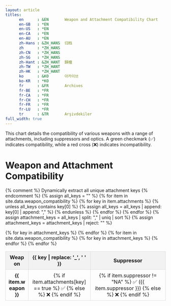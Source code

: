 ```yaml
---
layout: article
titles:
      en      : &EN       Weapon and Attachment Compatibility Chart
      en-GB   : *EN
      en-US   : *EN
      en-CA   : *EN
      en-AU   : *EN
      zh-Hans : &ZH_HANS  归档
      zh      : *ZH_HANS
      zh-CN   : *ZH_HANS
      zh-SG   : *ZH_HANS
      zh-Hant : &ZH_HANT  歸檔
      zh-TW   : *ZH_HANT
      zh-HK   : *ZH_HANT
      ko      : &KO       아카이브
      ko-KR   : *KO
      fr      : &FR       Archives
      fr-BE   : *FR
      fr-CA   : *FR
      fr-CH   : *FR
      fr-FR   : *FR
      fr-LU   : *FR
      tr      : &TR       Arşivdekiler
full_width: true
---
```






This chart details the compatibility of various weapons with a range of attachments, including suppressors and optics. A green checkmark (✅) indicates compatibility, while a red cross (❌) indicates incompatibility.

# Weapon and Attachment Compatibility


<style>
/* Responsive visibility for mobile vs desktop */
@media (min-width: 768px) {
  .mobile-view { display: none; }
  .desktop-view { display: block; }
}
@media (max-width: 767px) {
  .mobile-view { display: block; }
  .desktop-view { display: none; }
}

/* Desktop table styling */
table {
  width: 100%;
  max-width: 100%;
  border-collapse: collapse;
  table-layout: fixed;
  word-wrap: break-word;
}
th, td {
  border: 1px solid #ddd;
  padding: 8px;
  text-align: center;
  overflow-wrap: break-word;
  word-break: break-word;
}
thead {
  background-color: #f2f2f2;
}
</style>

{% comment %}
Dynamically extract all unique attachment keys
{% endcomment %}
{% assign all_keys = "" %}
{% for item in site.data.weapon_compatibility %}
  {% for key in item.attachments %}
    {% unless all_keys contains key[0] %}
      {% assign all_keys = all_keys | append: key[0] | append: "," %}
    {% endunless %}
  {% endfor %}
{% endfor %}
{% assign attachment_keys = all_keys | split: "," | uniq | sort %}
{% assign attachment_keys = attachment_keys | reject: "" %}

<div class="desktop-view">
  <table>
    <thead>
      <tr>
        <th>Weapon</th>
        {% for key in attachment_keys %}
          <th>{{ key | replace: '_', ' ' }}</th>
        {% endfor %}
        <th>Suppressor</th>
      </tr>
    </thead>
    <tbody>
      {% for item in site.data.weapon_compatibility %}
      <tr>
        <td><strong>{{ item.weapon }}</strong></td>
        {% for key in attachment_keys %}
          <td>
            {% if item.attachments[key] == true %}
              ✅
            {% else %}
              ❌
            {% endif %}
          </td>
        {% endfor %}
        <td>
          {% if item.suppressor != "NA" %}
            ✅ ({{ item.suppressor }})
          {% else %}
            ❌
          {% endif %}
        </td>
      </tr>
      {% endfor %}
    </tbody>
  </table>
</div>

<div class="mobile-view">
  {% for item in site.data.weapon_compatibility %}
  <div style="border: 1px solid #ddd; border-radius: 8px; padding: 16px; margin: 10px 0; box-shadow: 0 2px 5px rgba(0,0,0,0.1);">
    <h3 style="margin-top: 0;">{{ item.weapon }}</h3>

    <div><strong>Attachments:</strong></div>
    <ul style="list-style: none; padding: 0;">
      {% for key in attachment_keys %}
        <li>{{ key | replace: '_', ' ' }}: {% if item.attachments[key] == true %}✅{% else %}❌{% endif %}</li>
      {% endfor %}
    </ul>

    <div>
      <strong>Suppressor:</strong>
      {% if item.suppressor != "NA" %}
        ✅ ({{ item.suppressor }})
      {% else %}
        ❌
      {% endif %}
    </div>
  </div>
  {% endfor %}
</div>